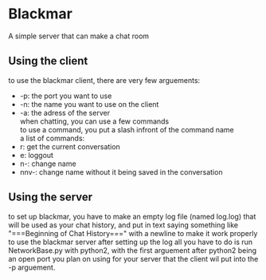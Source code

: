 # Blackmar  
A simple server that can make a chat room  
  
## Using the client  
to use the blackmar client, there are very few arguements:  
- -p: the port you want to use  
- -n: the name you want to use on the client  
- -a: the adress of the server  
when chatting, you can use a few commands  
to use a command, you put a slash infront of the command name  
a list of commands:  
- r: get the current conversation  
- e: loggout  
- n-: change name  
- nnv-: change name without it being saved in the conversation  
## Using the server  
to set up blackmar, you have to make an empty log file (named log.log) that will be used as your chat history, and put in text saying something like "===Beginning of Chat History===" with a newline to make it work properly
to use the blackmar server after setting up the log all you have to do is run NetworkBase.py with python2, with the first arguement after python2 being an open port you plan on using for your server that the client wil put into the -p arguement.